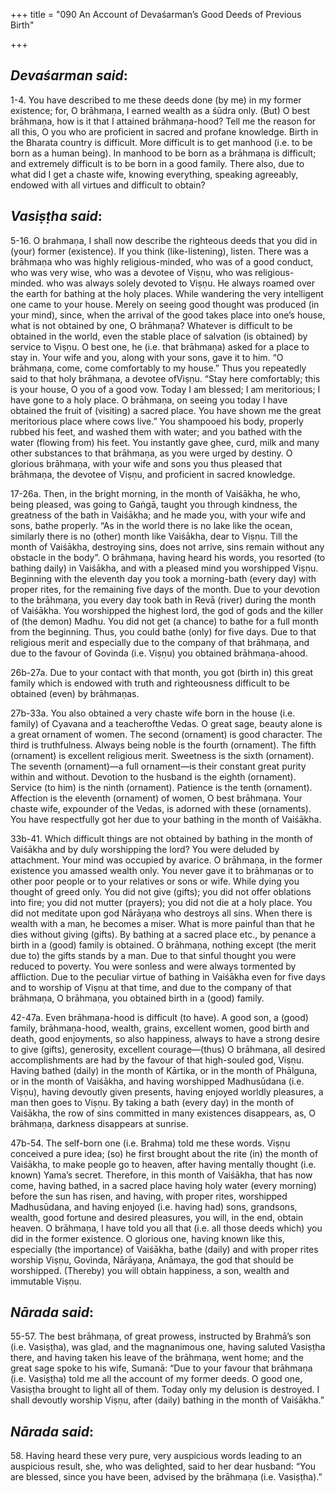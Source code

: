 +++
title = "090 An Account of Devaśarman’s Good Deeds of Previous Birth"

+++
 

## *Devaśarman said*:

1-4. You have described to me these deeds done (by me) in my former existence; for, O brāhmaṇa, I earned wealth as a śūdra only. (But) O best brāhmaṇa, how is it that I attained brāhmaṇa-hood? Tell me the reason for all this, O you who are proficient in sacred and profane knowledge. Birth in the Bharata country is difficult. More difficult is to get manhood (i.e. to be born as a human being). In manhood to be born as a brāhmaṇa is difficult; and extremely difficult is to be born in a good family. There also, due to what did I get a chaste wife, knowing everything, speaking agreeably, endowed with all virtues and difficult to obtain?

## *Vasiṣṭha said*:

5-16. O brahmaṇa, I shall now describe the righteous deeds that you did in (your) former (existence). If you think (like-listening), listen. There was a brāhmaṇa who was highly religious-minded, who was of a good conduct, who was very wise, who was a devotee of Viṣṇu, who was religious-minded. who was always solely devoted to Viṣṇu. He always roamed over the earth for bathing at the holy places. While wandering the very intelligent one came to your house. Merely on seeing good thought was produced (in your mind), since, when the arrival of the good takes place into one’s house, what is not obtained by one, O brāhmaṇa? Whatever is difficult to be obtained in the world, even the stable place of salvation (is obtained) by service to Viṣṇu. O best one, he (i.e. that brāhmaṇa) asked for a place to stay in. Your wife and you, along with your sons, gave it to him. “O brāhmaṇa, come, come comfortably to my house.” Thus you repeatedly said to that holy brāhmaṇa, a devotee ofViṣṇu. “Stay here comfortably; this is your house, O you of a good vow. Today I am blessed; I am meritorious; I have gone to a holy place. O brāhmaṇa, on seeing you today I have obtained the fruit of (visiting) a sacred place. You have shown me the great meritorious place where cows live.” You shampooed his body, properly rubbed his feet, and washed them with water; and you bathed with the water (flowing from) his feet. You instantly gave ghee, curd, milk and many other substances to that brāhmaṇa, as you were urged by destiny. O glorious brāhmaṇa, with your wife and sons you thus pleased that brāhmaṇa, the devotee of Viṣṇu, and proficient in sacred knowledge.

17-26a. Then, in the bright morning, in the month of Vaiśākha, he who, being pleased, was going to Gaṅgā, taught you through kindness, the greatness of the bath in Vaiśākha; and he made you, with your wife and sons, bathe properly. “As in the world there is no lake like the ocean, similarly there is no (other) month like Vaiśākha, dear to Viṣṇu. Till the month of Vaiśākha, destroying sins, does not arrive, sins remain without any obstacle in the body”. O brāhmaṇa, having heard his words, you resorted (to bathing daily) in Vaiśākha, and with a pleased mind you worshipped Viṣṇu. Beginning with the eleventh day you took a morning-bath (every day) with proper rites, for the remaining five days of the month. Due to your devotion to the brāhmaṇa, you every day took bath in Revā (river) during the month of Vaiśākha. You worshipped the highest lord, the god of gods and the killer of (the demon) Madhu. You did not get (a chance) to bathe for a full month from the beginning. Thus, you could bathe (only) for five days. Due to that religious merit and especially due to the company of that brāhmaṇa, and due to the favour of Govinda (i.e. Viṣṇu) you obtained brāhmaṇa-ahood.

26b-27a. Due to your contact with that month, you got (birth in) this great family which is endowed with truth and righteousness difficult to be obtained (even) by brāhmaṇas.

27b-33a. You also obtained a very chaste wife born in the house (i.e. family) of Cyavana and a teacherofthe Vedas. O great sage, beauty alone is a great ornament of women. The second (ornament) is good character. The third is truthfulness. Always being noble is the fourth (ornament). The fifth (ornament) is excellent religious merit. Sweetness is the sixth (ornament). The seventh (ornament)—a full ornament—is their constant great purity within and without. Devotion to the husband is the eighth (ornament). Service (to him) is the ninth (ornament). Patience is the tenth (ornament). Affection is the eleventh (ornament) of women, O best brāhmaṇa. Your chaste wife, expounder of the Vedas, is adorned with these (ornaments). You have respectfully got her due to your bathing in the month of Vaiśākha.

33b-41. Which difficult things are not obtained by bathing in the month of Vaiśākha and by duly worshipping the lord? You were deluded by attachment. Your mind was occupied by avarice. O brāhmaṇa, in the former existence you amassed wealth only. You never gave it to brāhmaṇas or to other poor people or to your relatives or sons or wife. While dying you thought of greed only. You did not give (gifts); you did not offer oblations into fire; you did not mutter (prayers); you did not die at a holy place. You did not meditate upon god Nārāyaṇa who destroys all sins. When there is wealth with a man, he becomes a miser. What is more painful than that he dies without giving (gifts). By bathing at a sacred place etc., by penance a birth in a (good) family is obtained. O brāhmaṇa, nothing except (the merit due to) the gifts stands by a man. Due to that sinful thought you were reduced to poverty. You were sonless and were always tormented by affliction. Due to the peculiar virtue of bathing in Vaiśākha even for five days and to worship of Viṣṇu at that time, and due to the company of that brāhmaṇa, O brāhmaṇa, you obtained birth in a (good) family.

42-47a. Even brāhmaṇa-hood is difficult (to have). A good son, a (good) family, brāhmaṇa-hood, wealth, grains, excellent women, good birth and death, good enjoyments, so also happiness, always to have a strong desire to give (gifts), generosity, excellent courage—(thus) O brāhmaṇa, all desired accomplishments are had by the favour of that high-souled god, Viṣṇu. Having bathed (daily) in the month of Kārtika, or in the month of Phālguna, or in the month of Vaiśākha, and having worshipped Madhusūdana (i.e. Viṣṇu), having devoutly given presents, having enjoyed worldly pleasures, a man then goes to Viṣṇu. By taking a bath (every day) in the month of Vaiśākha, the row of sins committed in many existences disappears, as, O brāhmaṇa, darkness disappears at sunrise.

47b-54. The self-born one (i.e. Brahma) told me these words. Viṣṇu conceived a pure idea; (so) he first brought about the rite (in) the month of Vaiśākha, to make people go to heaven, after having mentally thought (i.e. known) Yama’s secret. Therefore, in this month of Vaiśākha, that has now come, having bathed, in a sacred place having holy water (every morning) before the sun has risen, and having, with proper rites, worshipped Madhusūdana, and having enjoyed (i.e. having had) sons, grandsons, wealth, good fortune and desired pleasures, you will, in the end, obtain heaven. O brāhmaṇa, I have told you all that (i.e. all those deeds which) you did in the former existence. O glorious one, having known like this, especially (the importance) of Vaiśākha, bathe (daily) and with proper rites worship Viṣṇu, Govinda, Nārāyaṇa, Anāmaya, the god that should be worshipped. (Thereby) you will obtain happiness, a son, wealth and immutable Viṣṇu.

## *Nārada said*:

55-57. The best brāhmaṇa, of great prowess, instructed by Brahmā’s son (i.e. Vasiṣṭha), was glad, and the magnanimous one, having saluted Vasiṣṭha there, and having taken his leave of the brāhmaṇa, went home; and the great sage spoke to his wife, Sumanā: “Due to your favour that brāhmaṇa (i.e. Vasiṣṭha) told me all the account of my former deeds. O good one, Vasiṣṭha brought to light all of them. Today only my delusion is destroyed. I shall devoutly worship Viṣṇu, after (daily) bathing in the month of Vaiśākha.”

## *Nārada said*:

58\. Having heard these very pure, very auspicious words leading to an auspicious result, she, who was delighted, said to her dear husband: “You are blessed, since you have been, advised by the brāhmaṇa (i.e. Vasiṣṭha).”


